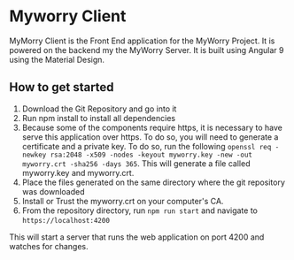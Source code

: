 # Myworry Client

MyMorry Client is the Front End application for the MyWorry Project. It is powered on the backend my the MyWorry Server. It is built using Angular 9 using the Material Design. 

## How to get started

1. Download the Git Repository and go into it
2. Run npm install to install all dependencies
3. Because some of the components require https, it is necessary to have serve this application over https. To do so, you will need to generate a certificate and a private key. To do so, run the following `openssl req -newkey rsa:2048 -x509 -nodes -keyout myworry.key -new -out myworry.crt -sha256 -days 365`. This will generate a file called myworry.key and myworry.crt. 
4. Place the files generated on the same directory where the git repository was downloaded 
5. Install or Trust the myworry.crt on your computer's CA. 
6. From the repository directory, run `npm run start` and navigate to `https://localhost:4200`

This will start a server that runs the web application on port 4200 and watches for changes. 
